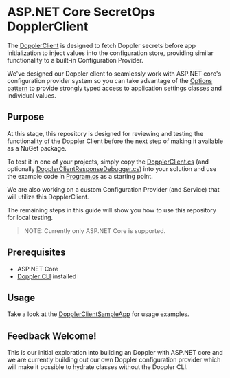 ﻿# ASP.NET Core SecretOps DopplerClient

The [DopplerClient](./SecretOps/Doppler/DopplerClient.cs) is designed to fetch Doppler secrets before app initialization to inject values into the configuration store, providing similar functionality to a built-in Configuration Provider.

We've designed our Doppler client to seamlessly work with ASP.NET core's configuration provider system so you can take advantage of the [Options pattern](https://docs.microsoft.com/en-us/aspnet/core/fundamentals/configuration/options?view=aspnetcore-6.0) to provide strongly typed access to application settings classes and individual values.

## Purpose

At this stage, this repository is designed for reviewing and testing the functionality of the Doppler Client before the next step of making it available as a NuGet package.

To test it in one of your projects, simply copy the [DopplerClient.cs](./SecretOps/Doppler/DopplerClient.cs) (and optionally [DopplerClientResponseDebugger.cs](./SecretOps/Doppler/DopplerClientResponseDebugger.cs)) into your solution and use the example code in [Program.cs](./DopplerClientSampleApp/Program.cs) as a starting point.
 
We are also working on a custom Configuration Provider (and Service) that will utilize this DopplerClient.

The remaining steps in this guide will show you how to use this repository for local testing.

> NOTE: Currently only ASP.NET Core is supported.

## Prerequisites

- ASP.NET Core
- [Doppler CLI](https://docs.doppler.com/docs/install-cli) installed

## Usage 

Take a look at the [DopplerClientSampleApp](./DopplerClientSampleApp) for usage examples.

## Feedback Welcome!

This is our initial exploration into building an Doppler with ASP.NET core and we are currently building out our own Doppler configuration provider which will make it possible to hydrate classes without the Doppler CLI.